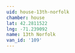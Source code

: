 ```yaml
---
uid: house-13th-norfolk
chamber: house
lat: 42.2811522
lng: -71.239092
name: 13th Norfolk
van_id: '109'
---
```

